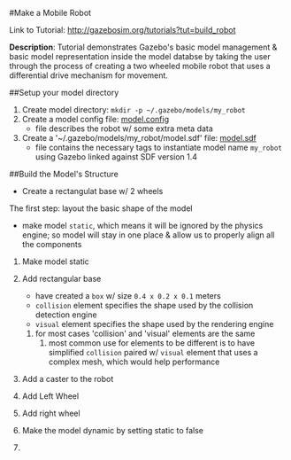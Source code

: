 #Make a Mobile Robot

Link to Tutorial: http://gazebosim.org/tutorials?tut=build_robot

**Description**: Tutorial demonstrates Gazebo's basic model management & basic model representation inside the model databse by taking the user through the process of creating a two wheeled mobile robot that uses a differential drive mechanism for movement.

##Setup your model directory

1. Create model directory:
    `mkdir -p ~/.gazebo/models/my_robot`
2. Create a model config file: [model.config](https://github.com/mperez13/ROS-Tutorials/blob/master/.gazebo/models/my_robot/model.config)
    - file describes the robot w/ some extra meta data
3. Create a '~/.gazebo/models/my_robot/model.sdf' file: [model.sdf](https://github.com/mperez13/ROS-Tutorials/blob/master/.gazebo/models/my_robot/model.sdf)
    - file contains the necessary tags to instantiate model name `my_robot` using Gazebo linked against SDF version 1.4

##Build the Model's Structure

- Create a rectangulat base w/ 2 wheels

The first step: layout the basic shape of the model

- make model `static`, which means it will be ignored by the physics engine; so model will stay in one place & allow us to properly align all the components

1. Make model static
2. Add rectangular base 
    - have created a `box` w/ size `0.4 x 0.2 x 0.1` meters
    - `collision` element specifies the shape used by the collision detection engine
    - `visual` element specifies the shape used by the rendering engine
    
    1. for most cases 'collision' and 'visual' elements are the same
        1. most common use for elements to be different is to have simplified  `collision` paired w/ `visual` element that uses a complex mesh, which would help performance 
3. Add a caster to the robot
4. Add Left Wheel
5. Add right wheel
6. Make the model dynamic by setting static to false
7. 

